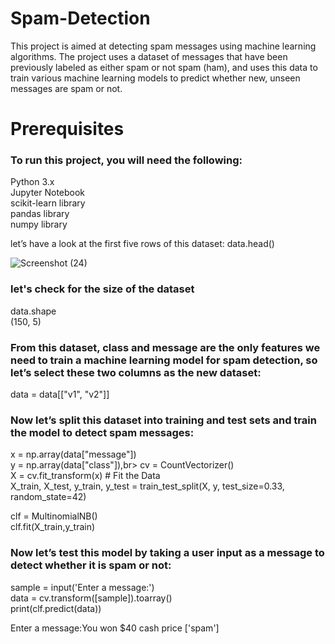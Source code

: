 # Spam-Detection
This project is aimed at detecting spam messages using machine learning algorithms. The project uses a dataset of messages that have been previously labeled as either spam or not spam (ham), and uses this data to train various machine learning models to predict whether new, unseen messages are spam or not.

# Prerequisites
<h3>To run this project, you will need the following:<br></h3>

Python 3.x<br>
Jupyter Notebook<br>
scikit-learn library<br>
pandas library<br>
numpy library<br>


let’s have a look at the first five rows of this dataset:</h3>
data.head()<br>

![Screenshot (24)](https://user-images.githubusercontent.com/110754364/235336061-87192c7c-b060-478a-bed3-f3b350ba85b5.png)

<h3>let's check for the size of the dataset</h3>
data.shape<br>
(150, 5)<br>

<h3>From this dataset, class and message are the only features we need to train a machine learning model for spam detection, so let’s select these two columns as the new dataset:</h3>
data = data[["v1", "v2"]]<br>

<h3>Now let’s split this dataset into training and test sets and train the model to detect spam messages:</h3>
x = np.array(data["message"])<br>
y = np.array(data["class"]),br>
cv = CountVectorizer()<br>
X = cv.fit_transform(x) # Fit the Data<br>
X_train, X_test, y_train, y_test = train_test_split(X, y, test_size=0.33, random_state=42)<br>

clf = MultinomialNB()<br>
clf.fit(X_train,y_train)<br>

<h3>Now let’s test this model by taking a user input as a message to detect whether it is spam or not:</h3>
sample = input('Enter a message:')<br>
data = cv.transform([sample]).toarray()<br>
print(clf.predict(data))<br>

Enter a message:You won $40 cash price
['spam']

